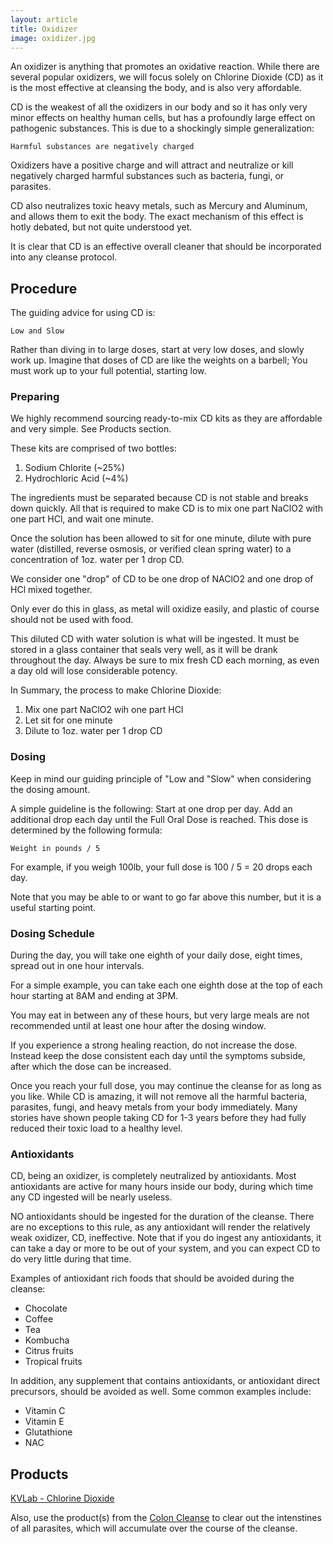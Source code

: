 ```yaml
---
layout: article
title: Oxidizer
image: oxidizer.jpg
---
```


An oxidizer is anything that promotes an oxidative reaction. While there are several popular oxidizers, we will focus solely on Chlorine Dioxide (CD) as it is the most effective at cleansing the body, and is also very affordable.

CD is the weakest of all the oxidizers in our body and so it has only very minor effects on healthy human cells, but has a profoundly large effect on pathogenic substances. This is due to a shockingly simple generalization:

`Harmful substances are negatively charged`

Oxidizers have a positive charge and will attract and neutralize or kill negatively charged harmful substances such as bacteria, fungi, or parasites.

CD also neutralizes toxic heavy metals, such as Mercury and Aluminum, and allows them to exit the body. The exact mechanism of this effect is hotly debated, but not quite understood yet.

It is clear that CD is an effective overall cleaner that should be incorporated into any cleanse protocol.

## Procedure

The guiding advice for using CD is:

`Low and Slow`

Rather than diving in to large doses, start at very low doses, and slowly work up. Imagine that doses of CD are like the weights on a barbell; You must work up to your full potential, starting low.

### Preparing
We highly recommend sourcing ready-to-mix CD kits as they are affordable and very simple. See Products section.

These kits are comprised of two bottles:
1. Sodium Chlorite (~25%)
2. Hydrochloric Acid (~4%)

The ingredients must be separated because CD is not stable and breaks down quickly. All that is required to make CD is to mix one part NaClO2 with one part HCl, and wait one minute.

Once the solution has been allowed to sit for one minute, dilute with pure water (distilled, reverse osmosis, or verified clean spring water) to a concentration of 1oz. water per 1 drop CD.

We consider one "drop" of CD to be one drop of NAClO2 and one drop of HCl mixed together.

Only ever do this in glass, as metal will oxidize easily, and plastic of course should not be used with food.

This diluted CD with water solution is what will be ingested. It must be stored in a glass container that seals very well, as it will be drank throughout the day. Always be sure to mix fresh CD each morning, as even a day old will lose considerable potency.

In Summary, the process to make Chlorine Dioxide:
1. Mix one part NaClO2 wih one part HCl
2. Let sit for one minute
3. Dilute to 1oz. water per 1 drop CD

### Dosing

Keep in mind our guiding principle of "Low and "Slow" when considering the dosing amount.

A simple guideline is the following: Start at one drop per day. Add an additional drop each day until the Full Oral Dose is reached. This dose is determined by the following formula:

`Weight in pounds / 5`

For example, if you weigh 100lb, your full dose is 100 / 5 = 20 drops each day.

Note that you may be able to or want to go far above this number, but it is a useful starting point.

### Dosing Schedule

During the day, you will take one eighth of your daily dose, eight times, spread out in one hour intervals.

For a simple example, you can take each one eighth dose at the top of each hour starting at 8AM and ending at 3PM.

You may eat in between any of these hours, but very large meals are not recommended until at least one hour after the dosing window.

If you experience a strong healing reaction, do not increase the dose. Instead keep the dose consistent each day until the symptoms subside, after which the dose can be increased.

Once you reach your full dose, you may continue the cleanse for as long as you like. While CD is amazing, it will not remove all the harmful bacteria, parasites, fungi, and heavy metals from your body immediately. Many stories have shown people taking CD for 1-3 years before they had fully reduced their toxic load to a healthy level.

### Antioxidants

CD, being an oxidizer, is completely neutralized by antioxidants. Most antioxidants are active for many hours inside our body, during which time any CD ingested will be nearly useless.

NO antioxidants should be ingested for the duration of the cleanse. There are no exceptions to this rule, as any antioxidant will render the relatively weak oxidizer, CD, ineffective. Note that if you do ingest any antioxidants, it can take a day or more to be out of your system, and you can expect CD to do very little during that time.

Examples of antioxidant rich foods that should be avoided during the cleanse:
- Chocolate
- Coffee
- Tea
- Kombucha
- Citrus fruits
- Tropical fruits

In addition, any supplement that contains antioxidants, or antioxidant direct precursors, should be avoided as well. Some common examples include:
- Vitamin C
- Vitamin E
- Glutathione
- NAC

## Products

[KVLab - Chlorine Dioxide](https://kvlab.com/chlorine-dioxide-products/chlorine-dioxide-kit-w-hcl-activator-NKP-H4)

Also, use the product(s) from the [Colon Cleanse](/knowledge_base/Cleanse/2.%20Colon/colon.html) to clear out the intenstines of all parasites, which will accumulate over the course of the cleanse.